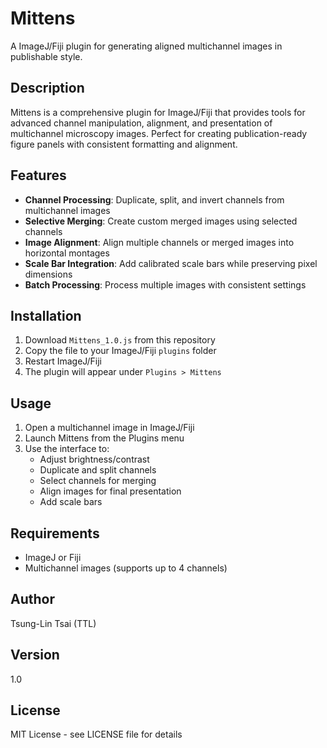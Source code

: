 # Mittens

A ImageJ/Fiji plugin for generating aligned multichannel images in publishable style.

## Description

Mittens is a comprehensive plugin for ImageJ/Fiji that provides tools for advanced channel manipulation, alignment, and presentation of multichannel microscopy images. Perfect for creating publication-ready figure panels with consistent formatting and alignment.

## Features

- **Channel Processing**: Duplicate, split, and invert channels from multichannel images
- **Selective Merging**: Create custom merged images using selected channels
- **Image Alignment**: Align multiple channels or merged images into horizontal montages
- **Scale Bar Integration**: Add calibrated scale bars while preserving pixel dimensions
- **Batch Processing**: Process multiple images with consistent settings

## Installation

1. Download `Mittens_1.0.js` from this repository
2. Copy the file to your ImageJ/Fiji `plugins` folder
3. Restart ImageJ/Fiji
4. The plugin will appear under `Plugins > Mittens`

## Usage

1. Open a multichannel image in ImageJ/Fiji
2. Launch Mittens from the Plugins menu
3. Use the interface to:
   - Adjust brightness/contrast
   - Duplicate and split channels
   - Select channels for merging
   - Align images for final presentation
   - Add scale bars

## Requirements

- ImageJ or Fiji
- Multichannel images (supports up to 4 channels)

## Author

Tsung-Lin Tsai (TTL)

## Version

1.0

## License

MIT License - see LICENSE file for details

